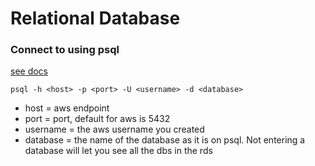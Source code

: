 # Relational Database

### Connect to using psql
[see docs](https://docs.aws.amazon.com/AmazonRDS/latest/UserGuide/USER_ConnectToPostgreSQLInstance.html)
```
psql -h <host> -p <port> -U <username> -d <database>
```
- host = aws endpoint
- port = port, default for aws is 5432
- username = the aws username you created
- database = the name of the database as it is on psql. Not entering a database will let you see all the dbs in the rds